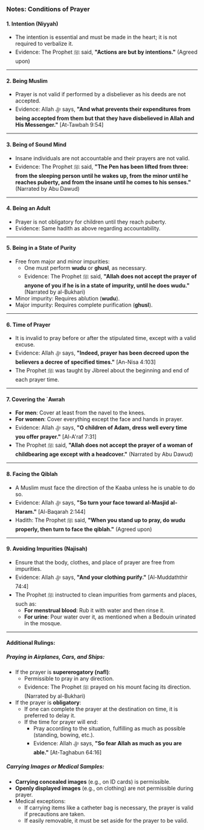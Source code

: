 ### Notes: Conditions of Prayer

#### 1. **Intention (Niyyah)**
- The intention is essential and must be made in the heart; it is not required to verbalize it.
- Evidence: The Prophet ﷺ said, **"Actions are but by intentions."** (Agreed upon)

---

#### 2. **Being Muslim**
- Prayer is not valid if performed by a disbeliever as his deeds are not accepted.
- Evidence: Allah ﷻ says, **"And what prevents their expenditures from being accepted from them but that they have disbelieved in Allah and His Messenger."** [At-Tawbah 9:54]

---

#### 3. **Being of Sound Mind**
- Insane individuals are not accountable and their prayers are not valid.
- Evidence: The Prophet ﷺ said, **"The Pen has been lifted from three: from the sleeping person until he wakes up, from the minor until he reaches puberty, and from the insane until he comes to his senses."** (Narrated by Abu Dawud)

---

#### 4. **Being an Adult**
- Prayer is not obligatory for children until they reach puberty.
- Evidence: Same hadith as above regarding accountability.

---

#### 5. **Being in a State of Purity**
- Free from major and minor impurities:
  - One must perform **wudu** or **ghusl**, as necessary.
  - Evidence: The Prophet ﷺ said, **"Allah does not accept the prayer of anyone of you if he is in a state of impurity, until he does wudu."** (Narrated by al-Bukhari)
- Minor impurity: Requires ablution (**wudu**).
- Major impurity: Requires complete purification (**ghusl**).

---

#### 6. **Time of Prayer**
- It is invalid to pray before or after the stipulated time, except with a valid excuse.
- Evidence: Allah ﷻ says, **"Indeed, prayer has been decreed upon the believers a decree of specified times."** [An-Nisa 4:103]
- The Prophet ﷺ was taught by Jibreel about the beginning and end of each prayer time.

---

#### 7. **Covering the `Awrah**
- **For men**: Cover at least from the navel to the knees.
- **For women**: Cover everything except the face and hands in prayer.
- Evidence: Allah ﷻ says, **"O children of Adam, dress well every time you offer prayer."** [Al-A'raf 7:31]
- The Prophet ﷺ said, **"Allah does not accept the prayer of a woman of childbearing age except with a headcover."** (Narrated by Abu Dawud)

---

#### 8. **Facing the Qiblah**
- A Muslim must face the direction of the Kaaba unless he is unable to do so.
- Evidence: Allah ﷻ says, **"So turn your face toward al-Masjid al-Haram."** [Al-Baqarah 2:144]
- Hadith: The Prophet ﷺ said, **"When you stand up to pray, do wudu properly, then turn to face the qiblah."** (Agreed upon)

---

#### 9. **Avoiding Impurities (Najisah)**
- Ensure that the body, clothes, and place of prayer are free from impurities.
- Evidence: Allah ﷻ says, **"And your clothing purify."** [Al-Muddaththir 74:4]
- The Prophet ﷺ instructed to clean impurities from garments and places, such as:
  - **For menstrual blood**: Rub it with water and then rinse it.
  - **For urine**: Pour water over it, as mentioned when a Bedouin urinated in the mosque.

---

#### Additional Rulings:
##### Praying in Airplanes, Cars, and Ships:
- If the prayer is **supererogatory (nafl)**:
  - Permissible to pray in any direction.
  - Evidence: The Prophet ﷺ prayed on his mount facing its direction. (Narrated by al-Bukhari)
- If the prayer is **obligatory**:
  - If one can complete the prayer at the destination on time, it is preferred to delay it.
  - If the time for prayer will end:
    - Pray according to the situation, fulfilling as much as possible (standing, bowing, etc.).
    - Evidence: Allah ﷻ says, **"So fear Allah as much as you are able."** [At-Taghabun 64:16]

##### Carrying Images or Medical Samples:
- **Carrying concealed images** (e.g., on ID cards) is permissible.
- **Openly displayed images** (e.g., on clothing) are not permissible during prayer.
- Medical exceptions:
  - If carrying items like a catheter bag is necessary, the prayer is valid if precautions are taken.
  - If easily removable, it must be set aside for the prayer to be valid. 

